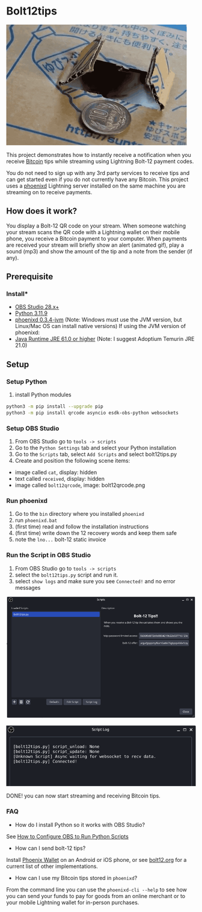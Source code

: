 
# Bolt12tips

![bolt12tips](sats.gif)

This project demonstrates how to instantly receive a notification when you receive [Bitcoin](https://bitcoin.org/) tips while streaming using Lightning Bolt-12 payment codes.

You do not need to sign up with any 3rd party services to receive tips and can get started even if you do not currently have any Bitcoin. This project uses a [phoenixd](https://phoenix.acinq.co/server) Lightning server installed on the same machine you are streaming on to receive payments.

## How does it work?

You display a Bolt-12 QR code on your stream. When someone watching your stream scans the QR code with a Lightning wallet on their mobile phone, you receive a Bitcoin payment to your computer. When payments are received your stream will briefly show an alert (animated gif), play a sound (mp3) and show the amount of the tip and a note from the sender (if any).

## Prerequisite

### Install*

* [OBS Studio 28.x+](https://obsproject.com/download)
* [Python 3.11.9](https://www.python.org/ftp/python/3.11.9/python-3.11.9-amd64.exe)
* [phoenixd 0.3.4-jvm](https://github.com/ACINQ/phoenixd/releases) (Note: Windows must use the JVM version, but Linux/Mac OS can install native versions)
If using the JVM version of phoenixd:
* [Java Runtime JRE 61.0 or higher](https://adoptium.net/temurin/releases/?os=windows&arch=x64&package=jre) (Note: I suggest Adoptium Temurin JRE 21.0)

## Setup

### Setup Python

1. install Python modules
```sh
python3 -m pip install --upgrade pip
python3 -m pip install qrcode asyncio esdk-obs-python websockets
```

### Setup OBS Studio

1. From OBS Studio go to `tools -> scripts`
2. Go to the `Python Settings` tab and select your Python installation
3. Go to the `Scripts` tab, select `Add Scripts` and select bolt12tips.py
4. Create and position the following scene items:
 - image called `cat`, display: hidden
 - text called `received`, display: hidden
 - image called `bolt12qrcode`, image: bolt12qrcode.png

### Run phoenixd
1. Go to the `bin` directory where you installed `phoenixd`
2. run `phoenixd.bat`
3. (first time) read and follow the installation instructions
4. (first time) write down the 12 recovery words and keep them safe
5. note the `lno...` bolt-12 static invoice

### Run the Script in OBS Studio
1. From OBS Studio go to `tools -> scripts`
2. select the `bolt12tips.py` script and run it.
3. select `show logs` and make sure you see `Connected!` and no error messages

![script_dialog.png](script_dialog.png)

![script_log.png](script_log.png)

DONE! you can now start streaming and receiving Bitcoin tips.

### FAQ

* How do I install Python so it works with OBS Studio?

See [How to Configure OBS to Run Python Scripts](https://learnscript.net/en/obs-python-scripting/setup/)

* How can I send bolt-12 tips? 

Install [Phoenix Wallet](https://phoenix.acinq.co/) on an Android or iOS phone, or see [bolt12.org](https://bolt12.org) for a current list of other implementations.

* How can I use my Bitcoin tips stored in `phoenixd`?

From the command line you can use the `phoenixd-cli --help` to see how you can send your funds to pay for goods from an online merchant or to your mobile Lightning wallet for in-person purchases.